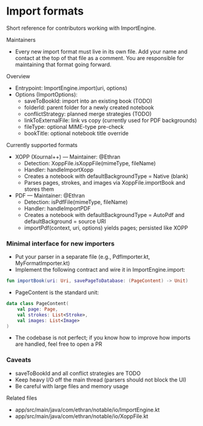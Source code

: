 # Import formats

Short reference for contributors working with ImportEngine.

Maintainers
- Every new import format must live in its own file. Add your name and contact at the top of that file as a comment. You are responsible for maintaining that format going forward.

Overview
- Entrypoint: ImportEngine.import(uri, options)
- Options (ImportOptions):
    - saveToBookId: import into an existing book (TODO)
    - folderId: parent folder for a newly created notebook
    - conflictStrategy: planned merge strategies (TODO)
    - linkToExternalFile: link vs copy (currently used for PDF backgrounds)
    - fileType: optional MIME-type pre-check
    - bookTitle: optional notebook title override

Currently supported formats
- XOPP (Xournal++) — Maintainer: @Ethran
    - Detection: XoppFile.isXoppFile(mimeType, fileName)
    - Handler: handleImportXopp
    - Creates a notebook with defaultBackgroundType = Native (blank)
    - Parses pages, strokes, and images via XoppFile.importBook and stores them
- PDF — Maintainer: @Ethran
    - Detection: isPdfFile(mimeType, fileName)
    - Handler: handleImportPDF
    - Creates a notebook with defaultBackgroundType = AutoPdf and defaultBackground = source URI
    - importPdf(context, uri, options) yields pages; persisted like XOPP

### Minimal interface for new importers
- Put your parser in a separate file (e.g., PdfImporter.kt, MyFormatImporter.kt)
- Implement the following contract and wire it in ImportEngine.import:

```kotlin
fun importBook(uri: Uri, savePageToDatabase: (PageContent) -> Unit)
```

- PageContent is the standard unit:
```kotlin
data class PageContent(
    val page: Page,
    val strokes: List<Stroke>,
    val images: List<Image>
)
```

- The codebase is not perfect; if you know how to improve how imports are handled, feel free to open a PR

### Caveats
- saveToBookId and all conflict strategies are TODO
- Keep heavy I/O off the main thread (parsers should not block the UI)
- Be careful with large files and memory usage

Related files
- app/src/main/java/com/ethran/notable/io/ImportEngine.kt
- app/src/main/java/com/ethran/notable/io/XoppFile.kt